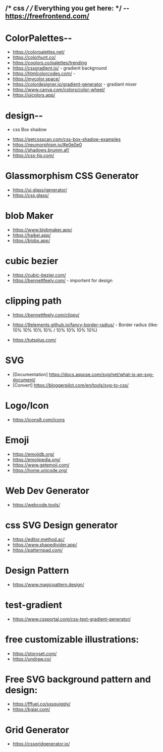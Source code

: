  /* css */
/* Everything you get here: */
-- https://freefrontend.com/
------------------------------
# ColorPalettes--
* https://colorpalettes.net/
* https://colorhunt.co/
* https://coolors.co/palettes/trending
* https://cssgradient.io/ - gradient background
* https://htmlcolorcodes.com/ -
* https://mycolor.space/
* https://colordesigner.io/gradient-generator - gradiant mixer
* https://www.canva.com/colors/color-wheel/
* https://uicolors.app/

# design--
- css Box shadow
* https://getcssscan.com/css-box-shadow-examples
* https://neumorphism.io/#e0e0e0
* https://shadows.brumm.af/
* https://css-tip.com/

# Glassmorphism CSS Generator
* https://ui.glass/generator/
* https://css.glass/

# blob Maker
* https://www.blobmaker.app/
* https://haikei.app/
* https://blobs.app/

# cubic bezier
* https://cubic-bezier.com/ 
* https://bennettfeely.com/ - importent for design

# clipping path
* https://bennettfeely.com/clippy/ 
* https://9elements.github.io/fancy-border-radius/ - Border radius (like: 10% 10% 10% 10% / 10% 10% 10% 10%)

* https://tutsplus.com/

# SVG
* [Documentation] https://docs.aspose.com/svg/net/what-is-an-svg-document/
* [Convert] https://bloggerpilot.com/en/tools/svg-to-css/

# Logo/Icon
* https://icons8.com/icons

# Emoji
* https://emojidb.org/
* https://emojipedia.org/
* https://www.getemoji.com/
* https://home.unicode.org/

# Web Dev Generator
* https://webcode.tools/

# css SVG Design generator
* https://editor.method.ac/
* https://www.shapedivider.app/
* https://patternpad.com/

# Design Pattern
* https://www.magicpattern.design/

# test-gradient
* https://www.cssportal.com/css-text-gradient-generator/

# free customizable illustrations:
* https://storyset.com/
* https://undraw.co/

# Free SVG background pattern and design:
* https://fffuel.co/sssquiggly/
* https://bgjar.com/

# Grid Generator
* https://cssgridgenerator.io/